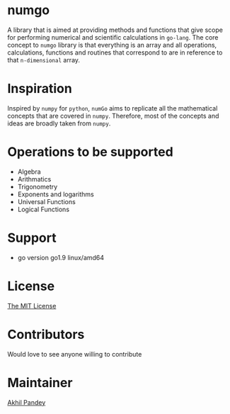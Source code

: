 # numgo
A library that is aimed at providing methods and functions that
give scope for performing numerical and scientific calculations
in `go-lang`. The core concept to `numgo` library is that everything
is an array and all operations, calculations, functions and routines
that correspond to are in reference to that `n-dimensional` array.

# Inspiration
Inspired by `numpy` for `python`, `numGo` aims to replicate all the
mathematical concepts that are covered in `numpy`. Therefore, most
of the concepts and ideas are broadly taken from `numpy`.

# Operations to be supported
- Algebra
- Arithmatics
- Trigonometry
- Exponents and logarithms
- Universal Functions
- Logical Functions

# Support
- go version go1.9 linux/amd64

# License
[The MIT License](https://github.com/akhilpandey95/numGo/blob/master/LICENSE)

# Contributors
Would love to see anyone willing to contribute

# Maintainer
[Akhil Pandey](https://github.com/akhilpandey95)
